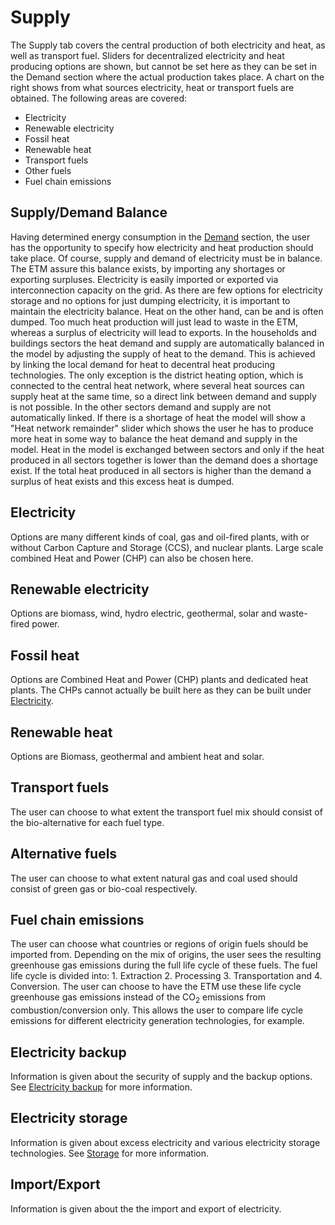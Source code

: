 # Supply

The Supply tab covers the central production of both electricity and heat, as well as transport fuel. Sliders for decentralized electricity and heat producing options are shown, but cannot be set here as they can be set in the Demand section where the actual production takes place. A chart on the right shows from what sources electricity, heat or transport fuels are obtained. The following areas are covered:

-   Electricity
-   Renewable electricity
-   Fossil heat
-   Renewable heat
-   Transport fuels
-   Other fuels
-   Fuel chain emissions

Supply/Demand Balance
---------------------

Having determined energy consumption in the [Demand](demand.md) section, the user has the opportunity to specify how electricity and heat production should take place. Of course, supply and demand of electricity must be in balance. The ETM assure this balance exists, by importing any shortages or exporting surpluses. Electricity is easily imported or exported via interconnection capacity on the grid. As there are few options for electricity storage and no options for just dumping electricity, it is important to maintain the electricity balance.
 Heat on the other hand, can be and is often dumped. Too much heat production will just lead to waste in the ETM, whereas a surplus of electricity will lead to exports. In the households and buildings sectors the heat demand and supply are automatically balanced in the model by adjusting the supply of heat to the demand. This is achieved by linking the local demand for heat to decentral heat producing technologies.
The only exception is the district heating option, which is connected to the central heat network, where several heat sources can supply heat at the same time, so a direct link between demand and supply is not possible.
In the other sectors demand and supply are not automatically linked. If there is a shortage of heat the model will show a "Heat network remainder" slider which shows the user he has to produce more heat in some way to balance the heat demand and supply in the model. Heat in the model is exchanged between sectors and only if the heat produced in all sectors together is lower than the demand does a shortage exist. If the total heat produced in all sectors is higher than the demand a surplus of heat exists and this excess heat is dumped.

Electricity
-----------

Options are many different kinds of coal, gas and oil-fired plants, with or without Carbon Capture and Storage (CCS), and nuclear plants. Large scale combined Heat and Power (CHP) can also be chosen here.

Renewable electricity
---------------------

Options are biomass, wind, hydro electric, geothermal, solar and waste-fired power.

Fossil heat
-----------

Options are Combined Heat and Power (CHP) plants and dedicated heat plants. The CHPs cannot actually be built here as they can be built under [Electricity](supply.md#electricity).

Renewable heat
--------------

Options are Biomass, geothermal and ambient heat and solar.

Transport fuels
---------------

The user can choose to what extent the transport fuel mix should consist of the bio-alternative for each fuel type.

Alternative fuels
-----------------

The user can choose to what extent natural gas and coal used should consist of green gas or bio-coal respectively.

Fuel chain emissions
--------------------

The user can choose what countries or regions of origin fuels should be imported from. Depending on the mix of origins, the user sees the resulting greenhouse gas emissions during the full life cycle of these fuels. The fuel life cycle is divided into: 1. Extraction 2. Processing 3. Transportation and 4. Conversion. The user can choose to have the ETM use these life cycle greenhouse gas emissions instead of the CO<sub>2</sub> emissions from combustion/conversion only.
This allows the user to compare life cycle emissions for different electricity generation technologies, for example.

Electricity backup
------------------
Information is given about the security of supply and the backup options. See [Electricity backup](electricity_backup.md) for more information.

Electricity storage
-------------------
Information is given about excess electricity and various electricity storage technologies. See [Storage](storage.md) for more information.

Import/Export
-------------
Information is given about the the import and export of electricity.

